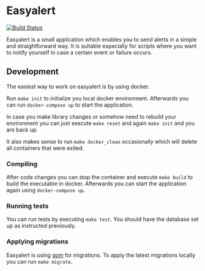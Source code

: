 # Easyalert
[![Build Status](https://travis-ci.org/bakku/easyalert.svg?branch=master)](https://travis-ci.org/bakku/easyalert)

Easyalert is a small application which enables you to send alerts in a simple and straightforward way. It is suitable especially for scripts where you want to notify yourself in case a certain event or failure occurs.

## Development

The easiest way to work on easyalert is by using docker.

Run `make init` to initialize you local docker environment. Afterwards you can run `docker-compose up` to start the application.

In case you make library changes or somehow need to rebuild your environment you can just execute `make reset` and again `make init` and you are back up.

It also makes sense to run `make docker_clean` occasionally  which will delete all containers that were exited.

### Compiling

After code changes you can stop the container and execute `make build` to build the executable in docker. Afterwards you can start the application again using `docker-compose up`.

### Running tests

You can run tests by executing `make test`. You should have the database set up as instructed previously.

### Applying migrations

Easyalert is using [gom](https://github.com/bakku/gom) for migrations. To apply the latest migrations locally you can run `make migrate`.
